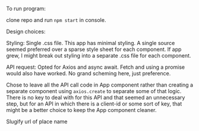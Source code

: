 To run program:

clone repo and run `npm start` in console.

Design choices:

Styling: Single .css file. This app has minimal styling. A single source seemed preferred over a sparse style sheet for each component. If app grew, I might break out styling into a separate .css file for each component.

API request:
Opted for Axios and async await. Fetch and using a promise would also have worked. No grand scheming here, just preference.

Chose to leave all the API call code in App component rather than creating a separate component using `axios.create` to separate some of that logic. There is no key to deal with for this API and that seemed an unnecessary step, but for an API in which there is a client-id or some sort of key, that might be a better choice to keep the App component cleaner.

Slugify url of place name
